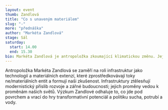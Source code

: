 ```yaml
---
layout: event
thumb: Zandlová
title: "Co s unaveným materiálem"
slug: "-"
more: "přednáška"
author: "Markéta Zandlová"
stage: Sál
saturday:
  start: 14.00
  end: 15.30
bio: Markéta Zandlová je antropoložka zkoumající klimatickou změnu. Její současný výzkum se zaměřuje na pomezí mezi působením sucha jako dopadem klimatických změn na příběhy a vlivy materiálních infrastruktur.
---
```


Antropoložka Markéta Zandlová se zaměří na roli infrastruktur jako technologií a materiálních extenzí, které zprostředkovávají toky ne/materiálních entit a formují naši zkušenost. Infrastruktury ztělesňují modernistický příslib rozvoje a zářné budoucnosti; jejich proměny vedou k proměnám našich světů. Výzkum Zandlové odhaluje to, co jde pod povrchem a vrací do hry transformativní potenciál a politiku sucha, potrubí a vody.

